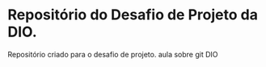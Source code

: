# Repositório do Desafio de Projeto da DIO.
Repositório criado para o desafio de projeto.
aula sobre git DIO
